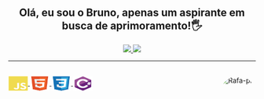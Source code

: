 <div align="center">
 <h2>Olá, eu sou o Bruno, apenas um aspirante em busca de aprimoramento!🖐 </h2>
 <!--você nunca viu esse <h2> aqui, foi um delírio coletivo-->
 
 
  <a href="https://github.com/brup12v12">
  <img height="180em" src="https://github-readme-stats.vercel.app/api?username=brup12v12&show_icons=true&theme=dark&include_all_commits=true&count_private=true"/>
  <img height="180em" src="https://github-readme-stats.vercel.app/api/top-langs/?username=brup12v12&layout=compact&langs_count=7&theme=dark"/>
</div>

***  
  
  <div style="display: inline_block"><br>
  <img align="center" alt="Rafa-Js" height="30" width="40" src="https://raw.githubusercontent.com/devicons/devicon/master/icons/javascript/javascript-plain.svg">
  <img align="center" alt="Rafa-HTML" height="30" width="40" src="https://raw.githubusercontent.com/devicons/devicon/master/icons/html5/html5-original.svg">
  <img align="center" alt="Rafa-CSS" height="30" width="40" src="https://raw.githubusercontent.com/devicons/devicon/master/icons/css3/css3-original.svg">
  <img align="center" alt="Rafa-Csharp" height="30" width="40" src="https://raw.githubusercontent.com/devicons/devicon/master/icons/csharp/csharp-original.svg">
  <img align="right" alt="Rafa-pic" height="150" style="border-radius:50px;" src="https://i.pinimg.com/236x/c4/23/b5/c423b53f30aac75f34a65de6afd947ec.jpg">
  </div>
</div>
